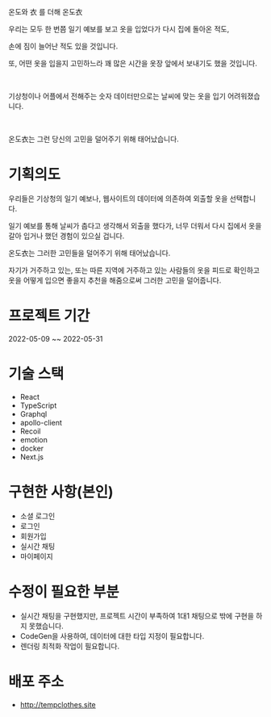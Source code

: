 온도와 衣 를 더해 온도衣​

우리는 모두 한 번쯤 일기 예보를 보고 옷을 입었다가 다시 집에 돌아온 적도, ​

손에 짐이 늘어난 적도 있을 것입니다.​

또, 어떤 옷을 입을지 고민하느라 꽤 많은 시간을 옷장 앞에서 보내기도 했을 것입니다.​

​

기상청이나 어플에서 전해주는 숫자 데이터만으로는 날씨에 맞는 옷을 입기 어려워졌습니다.​

​

온도衣는 그런 당신의 고민을 덜어주기 위해 태어났습니다.​

# 기획의도
우리들은 기상청의 일기 예보나, 웹사이트의 데이터에 의존하여 외출할 옷을 선택합니다.

일기 예보를 통해 날씨가 춥다고 생각해서 외출을 했다가, 너무 더워서 다시 집에서 옷을 갈아 입거나 했던 경험이 있으실 겁니다.

온도衣는 그러한 고민들을 덜어주기 위해 태어났습니다.

자기가 거주하고 있는, 또는 따른 지역에 거주하고 있는 사람들의 옷을 피드로 확인하고 옷을 어떻게 입으면 좋을지 추천을 해줌으로써 그러한 고민을 덜어줍니다.

# 프로젝트 기간
2022-05-09 ~~ 2022-05-31

# 기술 스택
- React
- TypeScript
- Graphql
- apollo-client
- Recoil
- emotion
- docker
- Next.js

# 구현한 사항(본인)
- 소셜 로그인
- 로그인
- 회원가입
- 실시간 채팅
- 마이페이지

# 수정이 필요한 부분
- 실시간 채팅을 구현했지만, 프로젝트 시간이 부족하여 1대1 채팅으로 밖에 구현을 하지 못했습니다.
- CodeGen을 사용하여, 데이터에 대한 타입 지정이 필요합니다.
- 렌더링 최적화 작업이 필요합니다.

# 배포 주소
- http://tempclothes.site



